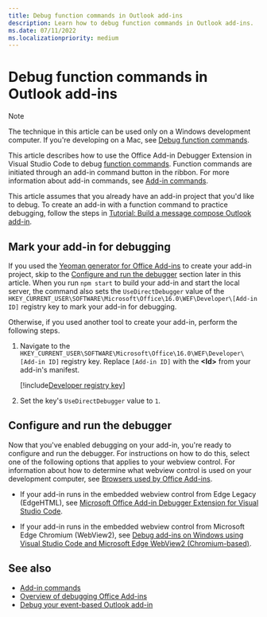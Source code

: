 ```yaml
---
title: Debug function commands in Outlook add-ins
description: Learn how to debug function commands in Outlook add-ins.
ms.date: 07/11/2022
ms.localizationpriority: medium
---
```


# Debug function commands in Outlook add-ins

> [!NOTE]
> The technique in this article can be used only on a Windows development computer. If you're developing on a Mac, see [Debug function commands](../testing/debug-function-command.md).

This article describes how to use the Office Add-in Debugger Extension in Visual Studio Code to debug [function commands](../design/add-in-commands.md#types-of-add-in-commands). Function commands are initiated through an add-in command button in the ribbon. For more information about add-in commands, see [Add-in commands](../design/add-in-commands.md).

This article assumes that you already have an add-in project that you'd like to debug. To create an add-in with a function command to practice debugging, follow the steps in [Tutorial: Build a message compose Outlook add-in](../tutorials/outlook-tutorial.md).

## Mark your add-in for debugging

If you used the [Yeoman generator for Office Add-ins](../develop/yeoman-generator-overview.md) to create your add-in project, skip to the [Configure and run the debugger](#configure-and-run-the-debugger) section later in this article. When you run `npm start` to build your add-in and start the local server, the command also sets the `UseDirectDebugger` value of the `HKEY_CURRENT_USER\SOFTWARE\Microsoft\Office\16.0\WEF\Developer\[Add-in ID]` registry key to mark your add-in for debugging.

Otherwise, if you used another tool to create your add-in, perform the following steps.

1. Navigate to the `HKEY_CURRENT_USER\SOFTWARE\Microsoft\Office\16.0\WEF\Developer\[Add-in ID]` registry key. Replace `[Add-in ID]` with the **\<Id\>** from your add-in's manifest.

    [!include[Developer registry key](../includes/developer-registry-key.md)]

1. Set the key's `UseDirectDebugger` value to `1`.

## Configure and run the debugger

Now that you've enabled debugging on your add-in, you're ready to configure and run the debugger. For instructions on how to do this, select one of the following options that applies to your webview control. For information about how to determine what webview control is used on your development computer, see [Browsers used by Office Add-ins](../concepts/browsers-used-by-office-web-add-ins.md).

- If your add-in runs in the embedded webview control from Edge Legacy (EdgeHTML), see [Microsoft Office Add-in Debugger Extension for Visual Studio Code](../testing/debug-with-vs-extension.md).

- If your add-in runs in the embedded webview control from Microsoft Edge Chromium (WebView2), see [Debug add-ins on Windows using Visual Studio Code and Microsoft Edge WebView2 (Chromium-based)](../testing/debug-desktop-using-edge-chromium.md).

## See also

- [Add-in commands](../design/add-in-commands.md)
- [Overview of debugging Office Add-ins](../testing/debug-add-ins-overview.md)
- [Debug your event-based Outlook add-in](debug-autolaunch.md)
